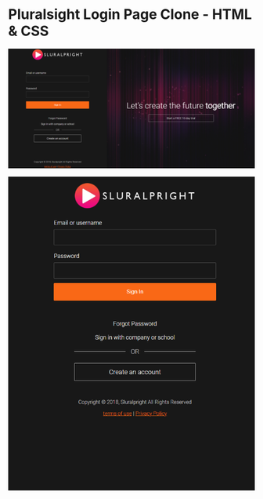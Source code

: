 # Pluralsight Login Page Clone - HTML & CSS

![web](https://github.com/HappyYYT/put-advice-into-practice/blob/main/01.Become%20a%20Foundational%20Frontend%20Developer/01.HTML%26CSS/12.Pluralsight%20Login%20Page%20Clone%20-%20HTML%20%26%20CSS/img/web.png)

![mobile](https://github.com/HappyYYT/put-advice-into-practice/blob/main/01.Become%20a%20Foundational%20Frontend%20Developer/01.HTML%26CSS/12.Pluralsight%20Login%20Page%20Clone%20-%20HTML%20%26%20CSS/img/mobile.png)
